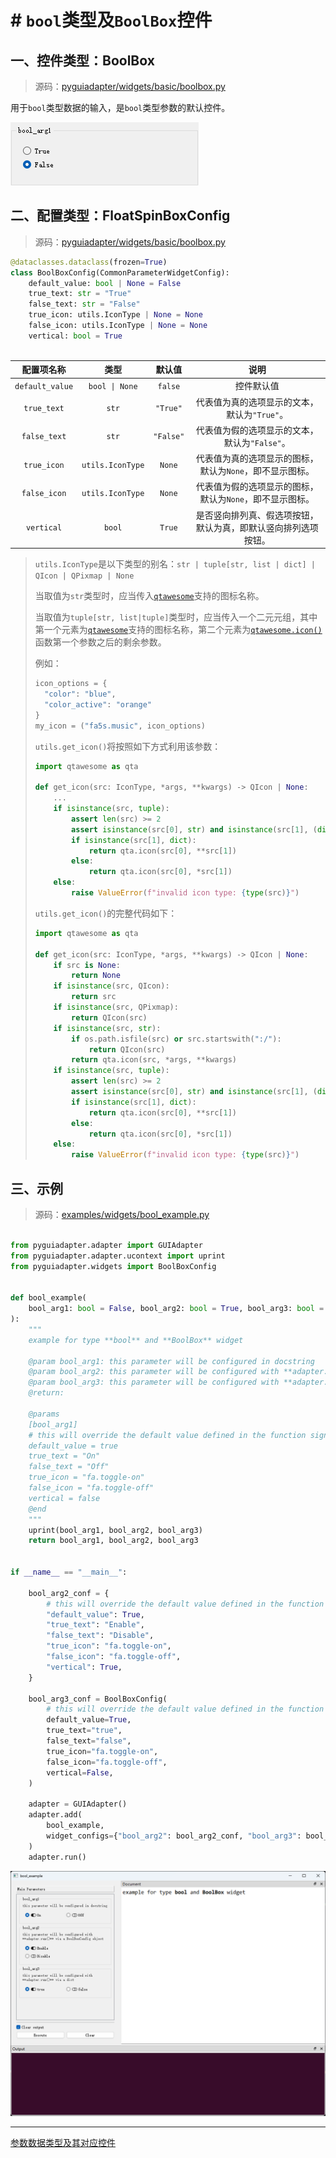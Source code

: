 # # `bool`类型及`BoolBox`控件

## 一、控件类型：BoolBox

> 源码：[pyguiadapter/widgets/basic/boolbox.py]()

用于`bool`类型数据的输入，是`bool`类型参数的默认控件。

![](../images/boolbox.png)

## 二、配置类型：FloatSpinBoxConfig

> 源码：[pyguiadapter/widgets/basic/boolbox.py]() 

```py
@dataclasses.dataclass(frozen=True)
class BoolBoxConfig(CommonParameterWidgetConfig):
    default_value: bool | None = False
    true_text: str = "True"
    false_text: str = "False"
    true_icon: utils.IconType | None = None
    false_icon: utils.IconType | None = None
    vertical: bool = True
    
```

|   配置项名称    |       类型       |  默认值   |                             说明                             |
| :-------------: | :--------------: | :-------: | :----------------------------------------------------------: |
| `default_value` |  `bool \| None`  |  `false`  |                          控件默认值                          |
|   `true_text`   |      `str`       | `"True"`  |         代表值为真的选项显示的文本，默认为`"True"`。         |
|  `false_text`   |      `str`       | `"False"` |        代表值为假的选项显示的文本，默认为`"False"`。         |
|   `true_icon`   | `utils.IconType` |  `None`   |   代表值为真的选项显示的图标，默认为`None`，即不显示图标。   |
|  `false_icon`   | `utils.IconType` |  `None`   |   代表值为假的选项显示的图标，默认为`None`，即不显示图标。   |
|   `vertical`    |      `bool`      |  `True`   | 是否竖向排列真、假选项按钮，默认为真，即默认竖向排列选项按钮。 |



> `utils.IconType`是以下类型的别名：`str | tuple[str, list | dict] | QIcon | QPixmap | None`
>
> 当取值为`str`类型时，应当传入[`qtawesome`](https://github.com/spyder-ide/qtawesome)支持的图标名称。
>
> 当取值为`tuple[str, list|tuple]`类型时，应当传入一个二元元组，其中第一个元素为[`qtawesome`](https://github.com/spyder-ide/qtawesome)支持的图标名称，第二个元素为[`qtawesome.icon()`](https://qtawesome.readthedocs.io/en/latest/_generate/qtawesome.icon.html#qtawesome.icon)函数第一个参数之后的剩余参数。
>
> 例如：
>
> ```python
> icon_options = {
> 	"color": "blue",
> 	"color_active": "orange"
> }
> my_icon = ("fa5s.music", icon_options)
> ```
>
> `utils.get_icon()`将按照如下方式利用该参数：
>
> ```python
> import qtawesome as qta
> 
> def get_icon(src: IconType, *args, **kwargs) -> QIcon | None:
>     ...
>     if isinstance(src, tuple):
>         assert len(src) >= 2
>         assert isinstance(src[0], str) and isinstance(src[1], (dict, list))
>         if isinstance(src[1], dict):
>             return qta.icon(src[0], **src[1])
>         else:
>             return qta.icon(src[0], *src[1])
>     else:
>         raise ValueError(f"invalid icon type: {type(src)}")
> ```
>
> `utils.get_icon()`的完整代码如下：
>
> ```python
> import qtawesome as qta
> 
> def get_icon(src: IconType, *args, **kwargs) -> QIcon | None:
>     if src is None:
>         return None
>     if isinstance(src, QIcon):
>         return src
>     if isinstance(src, QPixmap):
>         return QIcon(src)
>     if isinstance(src, str):
>         if os.path.isfile(src) or src.startswith(":/"):
>             return QIcon(src)
>         return qta.icon(src, *args, **kwargs)
>     if isinstance(src, tuple):
>         assert len(src) >= 2
>         assert isinstance(src[0], str) and isinstance(src[1], (dict, list))
>         if isinstance(src[1], dict):
>             return qta.icon(src[0], **src[1])
>         else:
>             return qta.icon(src[0], *src[1])
>     else:
>         raise ValueError(f"invalid icon type: {type(src)}")
> ```
>
> 



## 三、示例

> 源码：[examples/widgets/bool_example.py]()



```python

from pyguiadapter.adapter import GUIAdapter
from pyguiadapter.adapter.ucontext import uprint
from pyguiadapter.widgets import BoolBoxConfig


def bool_example(
    bool_arg1: bool = False, bool_arg2: bool = True, bool_arg3: bool = False
):
    """
    example for type **bool** and **BoolBox** widget

    @param bool_arg1: this parameter will be configured in docstring
    @param bool_arg2: this parameter will be configured with **adapter.run()** via a BoolBoxConfig object
    @param bool_arg3: this parameter will be configured with **adapter.run()** via a dict
    @return:

    @params
    [bool_arg1]
    # this will override the default value defined in the function signature
    default_value = true
    true_text = "On"
    false_text = "Off"
    true_icon = "fa.toggle-on"
    false_icon = "fa.toggle-off"
    vertical = false
    @end
    """
    uprint(bool_arg1, bool_arg2, bool_arg3)
    return bool_arg1, bool_arg2, bool_arg3


if __name__ == "__main__":

    bool_arg2_conf = {
        # this will override the default value defined in the function signature
        "default_value": True,
        "true_text": "Enable",
        "false_text": "Disable",
        "true_icon": "fa.toggle-on",
        "false_icon": "fa.toggle-off",
        "vertical": True,
    }

    bool_arg3_conf = BoolBoxConfig(
        # this will override the default value defined in the function signature
        default_value=True,
        true_text="true",
        false_text="false",
        true_icon="fa.toggle-on",
        false_icon="fa.toggle-off",
        vertical=False,
    )

    adapter = GUIAdapter()
    adapter.add(
        bool_example,
        widget_configs={"bool_arg2": bool_arg2_conf, "bool_arg3": bool_arg3_conf},
    )
    adapter.run()

```

<img src="../images/bool_example.png" />



---

[参数数据类型及其对应控件](widgets/types_and_widgets.md)
